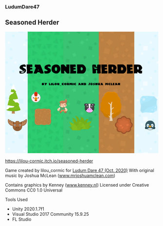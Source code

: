 ### LudumDare47

## Seasoned Herder

![](Ludum%20Dare%2047/Cover.png)

https://lilou-cormic.itch.io/seasoned-herder

Game created by lilou_cormic for [Ludum Dare 47 (Oct. 2020)](https://ldjam.com/events/ludum-dare/45/seasoned-herder)
With original music by Joshua McLean (www.mrjoshuamclean.com)

Contains graphics by Kenney (www.kenney.nl) Licensed under Creative Commons CC0 1.0 Universal

Tools Used
- Unity 2020.1.7f1
- Visual Studio 2017 Community 15.9.25
- FL Studio
